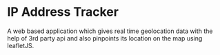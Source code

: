 # IP Address Tracker

A web based application which gives real time geolocation data with the help of 3rd party api and also pinpoints its location on the map using leafletJS.
